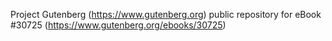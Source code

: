 Project Gutenberg (https://www.gutenberg.org) public repository for eBook #30725 (https://www.gutenberg.org/ebooks/30725)
